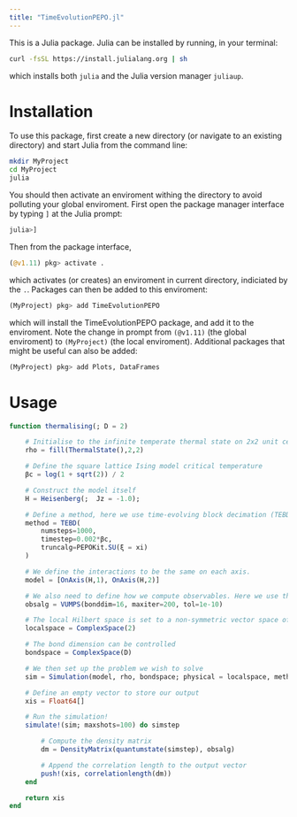 ```yaml
---
title: "TimeEvolutionPEPO.jl"
---
```


This is a Julia package. Julia can be installed by running, in your terminal:
```bash
curl -fsSL https://install.julialang.org | sh
```
which installs both `julia` and the Julia version manager `juliaup`.

# Installation

To use this package, first create a new directory (or navigate to an existing directory) and start Julia from the command line:
```bash
mkdir MyProject
cd MyProject
julia
```
You should then activate an enviroment withing the directory to avoid polluting your global enviroment.
First open the package manager interface by typing `]` at the Julia prompt:
```julia
julia>]
```
Then from the package interface, 
```julia
(@v1.11) pkg> activate .
```
which activates (or creates) an enviroment in current directory, indiciated by the `.`.
Packages can then be added to this enviroment:
```julia
(MyProject) pkg> add TimeEvolutionPEPO
```
which will install the TimeEvolutionPEPO package, and add it to the enviroment. 
Note the change in prompt from `(@v1.11)` (the global enviroment) to `(MyProject)` (the local enviroment).
Additional packages that might be useful can also be added:
```julia
(MyProject) pkg> add Plots, DataFrames
```

# Usage

```julia
function thermalising(; D = 2)

    # Initialise to the infinite temperate thermal state on 2x2 unit cell lattice
    rho = fill(ThermalState(),2,2)

    # Define the square lattice Ising model critical temperature
    βc = log(1 + sqrt(2)) / 2

    # Construct the model itself
    H = Heisenberg(;  Jz = -1.0);

    # Define a method, here we use time-evolving block decimation (TEBD)
    method = TEBD(
        numsteps=1000, 
        timestep=0.002*βc, 
        truncalg=PEPOKit.SU(ξ = xi)
    )

    # We define the interactions to be the same on each axis.
    model = [OnAxis(H,1), OnAxis(H,2)]

    # We also need to define how we compute observables. Here we use the VUMPS algorithm
    obsalg = VUMPS(bonddim=16, maxiter=200, tol=1e-10)

    # The local Hilbert space is set to a non-symmetric vector space of dimension 2
    localspace = ComplexSpace(2)

    # The bond dimension can be controlled
    bondspace = ComplexSpace(D)

    # We then set up the problem we wish to solve
    sim = Simulation(model, rho, bondspace; physical = localspace, method = method)

    # Define an empty vector to store our output
    xis = Float64[]

    # Run the simulation!
    simulate!(sim; maxshots=100) do simstep

        # Compute the density matrix
        dm = DensityMatrix(quantumstate(simstep), obsalg)

        # Append the correlation length to the output vector
        push!(xis, correlationlength(dm))
    end

    return xis
end
```


